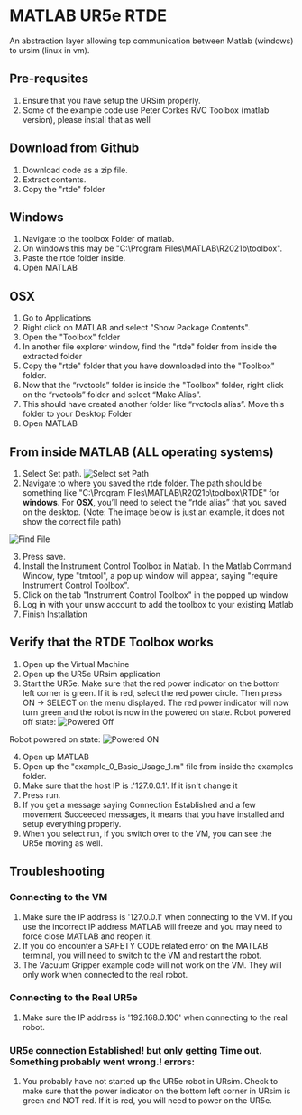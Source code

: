 # MATLAB UR5e RTDE
An abstraction layer allowing tcp communication between Matlab (windows) to ursim (linux in vm).

## Pre-requsites
1. Ensure that you have setup the URSim properly.
2. Some of the example code use Peter Corkes RVC Toolbox (matlab version), please install that as well

## Download from Github
1. Download code as a zip file.
2. Extract contents.
3. Copy the "rtde" folder

## Windows

1. Navigate to the toolbox Folder of matlab. 
2. On windows this may be "C:\Program Files\MATLAB\R2021b\toolbox".
3. Paste the rtde folder inside.
4. Open MATLAB

## OSX
1. Go to Applications 
2. Right click on MATLAB and select "Show Package Contents".  
3. Open the "Toolbox" folder 
4. In another file explorer window, find the "rtde" folder from inside the extracted folder 
5. Copy the "rtde" folder that you have downloaded into the "Toolbox" folder. 
6. Now that the “rvctools” folder is inside the "Toolbox" folder, right click on the “rvctools” folder and select “Make Alias”. 
7. This should have created another folder like “rvctools alias”. Move this folder to your Desktop Folder 
8. Open MATLAB

## From inside MATLAB (ALL operating systems)
1. Select Set path.
![Select set Path](https://github.com/rag-h/mtrn4230_course_development/blob/main/rtde/images/select%20set%20path.png)
2. Navigate to where you saved the rtde folder. The path should be something like "C:\Program Files\MATLAB\R2021b\toolbox\RTDE" for **windows**. For **OSX**, you’ll need to select the “rtde alias” that you saved on the desktop. 
(Note: The image below is just an example, it does not show the correct file path)

![Find File](https://github.com/rag-h/mtrn4230_course_development/blob/main/rtde/images/setpath.png)

3. Press save. 
4. Install the Instrument Control Toolbox in Matlab. In the Matlab Command Window, type "tmtool", a pop up window will appear, saying "require Instrument Control Toolbox".
11. Click on the tab "Instrument Control Toolbox" in the popped up window
12. Log in with your unsw account to add the toolbox to your existing Matlab
13. Finish Installation

## Verify that the RTDE Toolbox works
1. Open up the Virtual Machine
2. Open up the UR5e URsim application
3. Start the UR5e. Make sure that the red power indicator on the bottom left corner is green. If it is red, select the red power circle. Then press ON -> SELECT on the menu displayed. The red power indicator will now turn green and the robot is now in the powered on state.
Robot powered off state:
![Powered Off](https://github.com/rag-h/MATLAB_UR5e_RTDE/blob/main/rtde/images/ursimpoweredoff.png)

Robot powered on state:
![Powered ON](https://github.com/rag-h/MATLAB_UR5e_RTDE/blob/main/rtde/images/usimpoweredon.png)


4. Open up MATLAB
5. Open up the "example_0_Basic_Usage_1.m" file from inside the examples folder.
6. Make sure that the host IP is :'127.0.0.1'. If it isn't change it
7. Press run.
8. If you get a message saying Connection Established and a few movement Succeeded messages, it means that you have installed and setup everything properly.
9. When you select run, if you switch over to the VM, you can see the UR5e moving as well.

## Troubleshooting
### Connecting to the VM
1. Make sure the IP address is '127.0.0.1' when connecting to the VM. If you use the incorrect IP address MATLAB will freeze and you may need to force close MATLAB and reopen it. 
2. If you do encounter a SAFETY CODE related error on the MATLAB terminal, you will need to switch to the VM and restart the robot.
3. The Vacuum Gripper example code will not work on the VM. They will only work when connected to the real robot. 

### Connecting to the Real UR5e
1. Make sure the IP address is '192.168.0.100' when connecting to the real robot.

### UR5e connection Established! but only getting Time out. Something probably went wrong.! errors:
1. You probably have not started up the UR5e robot in URsim. Check to make sure that the power indicator on the bottom left corner in URsim is green and NOT red. If it is red, you will need to power on the UR5e.
